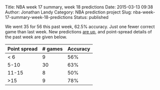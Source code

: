 Title: NBA week 17 summary, week 18 predictions
Date: 2015-03-13 09:38
Author: Jonathan Landy
Category: NBA prediction project
Slug: nba-week-17-summary-week-18-predictions
Status: published

We went 35 for 56 this past week, 62.5% accuracy. Just one fewer correct game than last week. New predictions [are up](http://efavdb.github.io/weekly-nba-predictions), and point-spread details of the past week are given below.

| Point spread | # games | Accuracy |
| -- | -- | -- |
| < 6 | 9 | 56% |
| 5-10 | 30 | 63% |
| 11-15 | 8 | 50% |
| >15 | 9 | 78% |